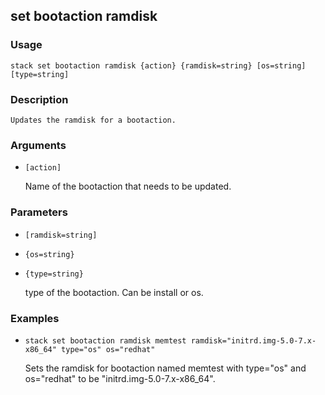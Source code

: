 ## set bootaction ramdisk

### Usage

`stack set bootaction ramdisk {action} {ramdisk=string} [os=string] [type=string]`

### Description


	Updates the ramdisk for a bootaction.

	

### Arguments

* `[action]`

   Name of the bootaction that needs to be updated.


### Parameters
* `[ramdisk=string]`
* `{os=string}`
* `{type=string}`

   type of the bootaction. Can be install or os.

### Examples

* `stack set bootaction ramdisk memtest ramdisk="initrd.img-5.0-7.x-x86_64" type="os" os="redhat"`

   Sets the ramdisk for bootaction named memtest with type="os" and os="redhat"
	to be "initrd.img-5.0-7.x-x86_64".



